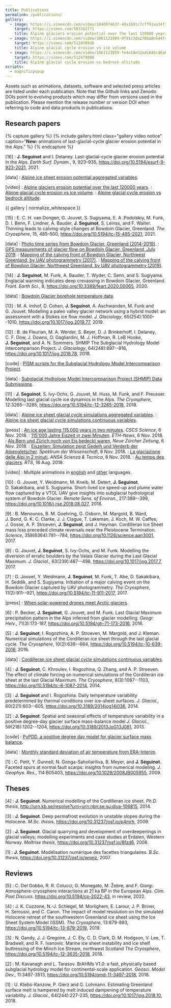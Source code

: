 ```yaml
---
title: Publications
permalink: /publications/
gallery:
  - image: https://i.vimeocdn.com/video/1040974637-48a1b91c7cff91aa34f318a66082c90be6a1fa97d283b40297d1f4d2c62e9495-d?mw=300
    target: https://vimeo.com/503162771
    title: Alpine glaciers erosion potential over the last 120000 years
  - image: https://i.vimeocdn.com/video/1061121009-0f91c3da278ba8c644fcfc3fd96473022f593bfd6f6aadd0d1b044999a5869fc-d?mw=300
    target: https://vimeo.com/512478926
    title: Alpine glacial cycle erosion vs ice volume
  - image: https://i.vimeocdn.com/video/1061123859-fe4e18e52edc646cd6abb9983b3597d5ba208a19e58be5e73fb05a9947e2e609-d?mw=300
    target: https://vimeo.com/512479008
    title: Alpine glacial cycle erosion vs bedrock altitude
scripts:
  - magnificpopup
---
```


Assets such as animations, datasets, software and selected press articles are
listed under each publication. Note that the Github links and Zenodo DOIs point
to evolving products which may differ from versions used in the publication.
Please mention the release number or version DOI when referring to code and
data products in publications.


## Research papers

{% capture gallery %}
{% include gallery.html class="gallery video notice"
  caption="**New:** animations of last-glacial-cycle glacier erosion potential
           in the Alps." %}
{% endcapture %}

[16]
: **J. Seguinot** and I. Delaney.
  Last-glacial-cycle glacier erosion potential in the Alps.
  *Earth Surf. Dynam.*, 9, 923–935,
  <https://doi.org/10.5194/esurf-9-923-2021>, 2021.

  [data]
  : [Alpine ice sheet erosion potential aggregated variables](
      https://doi.org/10.5281/zenodo.4495418).

  [video]
  : [Alpine glaciers erosion potential over the last 120000 years](
      https://vimeo.com/503162771).
  : [Alpine glacial cycle erosion vs ice volume](
      https://vimeo.com/512478926).
  : [Alpine glacial cycle erosion vs bedrock altitude](
      https://vimeo.com/512479008).

  {{ gallery | normalize_whitespace }}

[15]
: E. C. H. van Dongen, G. Jouvet, S. Sugiyama, E. A .Podolskiy, M. Funk,
  D. I. Benn, F. Lindner, A. Bauder, **J. Seguinot**, S. Leinss, and F. Walter.
  Thinning leads to calving-style changes at Bowdoin Glacier, Greenland.
  *The Cryosphere*, 15, 485–500,
  <https://doi.org/10.5194/tc-15-485-2021>, 2021.

  [data]
  : [Photo time series from Bowdoin Glacier, Greenland (2014-2019)](
      https://doi.org/10.3929/ethz-b-000455251).
  : [GPS measurements of glacier flow on Bowdoin Glacier, Greenland, July 2019](
      https://doi.org/10.3929/ethz-b-000455331).
  : [Mapping of the calving front of Bowdoin Glacier, Northwest Greenland, by UAV photogrammetry (2017)](
      https://doi.org/10.3929/ethz-b-000455215).
  : [Mapping of the calving front of Bowdoin Glacier, Northwest Greenland, by UAV photogrammetry (2019)](
      https://doi.org/10.3929/ethz-b-000455210).

[14]
: **J. Seguinot**, M. Funk, A. Bauder, T. Wyder, C. Senn, and S. Sugiyama.
  Englacial warming indicates deep crevassing in Bowdoin Glacier, Greenland.
  *Front. Earth Sci.*, 8,
  <https://doi.org/10.3389/feart.2020.00065>, 2020.

  [data]
  : [Bowdoin Glacier borehole temperature data](
      https://doi.org/10.5281/zenodo.3695960).

[13]
: M. A. Imhof, D. Cohen, **J. Seguinot**, A. Aschwanden, M. Funk and G. Jouvet.
  Modelling a paleo valley glacier network using a hybrid model: an assessment
  with a Stokes ice flow model.
  *J. Glaciology*, 65(254):1000--1010,
  <https://doi.org/10.1017/jog.2019.77>, 2019.

[12]
: B. de Fleurian, M. A. Werder, S. Beyer, D. J. Brinkerhoff, I. Delaney,
  C. F. Dow, J. Downs, O. Gagliardini, M. J. Hoffman, R. LeB Hooke,
  **J. Seguinot**, and A. N. Sommers.
  SHMIP The Subglacial Hydrology Model Intercomparison Project.
  *J. Glaciology*, 64(248):897--916,
  <https://doi.org/10.1017/jog.2018.78>, 2018.

  [code]
  : [PISM scripts for the Subglacial Hydrology Model Intercomparison Project](
        https://github.com/juseg/pism-shmip).

  [data]
  : [Subglacial Hydrology Model Intercomparison Project (SHMIP) Data Submissions](
        https://doi.org/10.3929/ethz-b-000249168).

[11]
: **J. Seguinot**, S. Ivy-Ochs, G. Jouvet, M. Huss, M. Funk, and F. Preusser.
  Modelling last glacial cycle ice dynamics in the Alps.
  *The Cryosphere*, 12:3265--3285,
  <https://doi.org/10.5194/tc-12-3265-2018>, 2018.

  [data]
  : [Alpine ice sheet glacial cycle simulations aggregated variables](
      https://doi.org/10.5281/zenodo.1423159).
  : [Alpine ice sheet glacial cycle simulations continuous variables](
      https://doi.org/10.5281/zenodo.1423175).

  [press]
  : [An ice age lasting 115,000 years in two minutes](
      https://www.cscs.ch/science/earth-env-science/2018/an-ice-age-lasting-115000-years-in-two-minutes/).
    *CSCS Science*, 6 Nov. 2018.
  : [115'000 Jahre Eiszeit in zwei Minuten](
      https://www.ethz.ch/content/main/de/news-und-veranstaltungen/eth-news/news/2018/11/eiszeitensimulation-macht-gletscherausdehnung-sichtbar.html).
    *ETH-News*, 6 Nov. 2018.
  : [Als Bern und Zürich noch von Eis bedeckt waren](
        https://www.nzz.ch/wissenschaft/als-bern-und-zuerich-noch-von-eis-bedeckt-waren-ld.1434273),
    *Neue Zürcher Zeitung*, 6 Nov. 2018.
  : [Eiszeiten: Simulation zeigt Gedeih und Verderb der Alpengletscher](
      https://www.spektrum.de/video/simulation-zeigt-gedeih-und-verderb-der-alpengletscher/1606514).
    *Spektrum der Wissenschaft*, 6 Nov. 2018.
  : [La glaciazione delle Alpi in 2 minuti](
      http://www.ansa.it/canale_scienza_tecnica/notizie/terra_poli/2018/11/08/la-glaciazione-delle-alpi-in-2-minuti-_60dd9dd8-2a24-496d-846e-c1d591cb79d2.html).
    *ANSA Scienza & Tecnica*, 8 Nov. 2018.
  : [Au temps des glaciers](
      https://www.rts.ch/info/suisse/10601976-au-temps-des-glaciers.html#chap01).
    *RTS*, 16 Aug. 2019.

  [video]
  : Multiple animations in [english](https://vimeo.com/showcase/5585611) and
    [other](https://vimeo.com/showcase/7913213) languages.

[10]
: G. Jouvet, Y. Weidmann, M. Kneib, M. Detert, **J. Seguinot**, D. Sakakibara,
  and S. Sugiyama.
  Short-lived ice speed-up and plume water flow captured by a VTOL UAV give
  insights into subglacial hydrological system of Bowdoin Glacier.
  *Remote Sens. of Environ.*, 217:389--399,
  <https://doi.org/10.1016/j.rse.2018.08.027>, 2018.

[9]
: B. Menounos, B. M. Goehring, G. Osborn, M. Margold, B. Ward, J. Bond,
  G. K. C. Clarke, J. J. Clague, T. Lakeman, J. Koch, M. W. Caffee, J. Gosse,
  A. P. Stroeven, **J. Seguinot**, and J. Heyman.
  Cordilleran Ice Sheet mass loss preceded climate reversals near the
  Pleistocene Termination.
  *Science*, 358(6364):781--784,
  <https://doi.org/10.1126/science.aan3001>, 2017.

[8]
: G. Jouvet, **J. Seguinot**, S. Ivy-Ochs, and M. Funk.
  Modelling the diversion of erratic boulders by the Valais Glacier during the
  Last Glacial Maximum.
  *J. Glaciol.*, 63(239):487--498,
  <https://doi.org/10.1017/jog.2017.7>, 2017.

[7]
: G. Jouvet, Y. Weidmann, **J. Seguinot**, M. Funk, T. Abe, D. Sakakibara,
  H. Seddik, and S. Sugiyama.
  Initiation of a major calving event on the Bowdoin Glacier captured by UAV
  photogrammetry.
  *The Cryosphere*, 11(2):911--921,
  <https://doi.org/10.5194/tc-11-911-2017>, 2017.

  [press]
  : [When solar-powered drones meet Arctic glaciers](
      https://ethz.ch/en/news-and-events/eth-news/news/2017/10/arctic-surveying-with-solar-drones.html).

[6]
: P. Becker, **J. Seguinot**, G. Jouvet, and M. Funk.
  Last Glacial Maximum precipitation pattern in the Alps inferred from glacier
  modelling.
  *Geogr. Helv.*, 71(3):173-187,
  <https://doi.org/10.5194/gh-71-173-2016>, 2016.

[5]
: **J. Seguinot**, I. Rogozhina, A. P. Stroeven, M. Margold, and J. Kleman.
  Numerical simulations of the Cordilleran ice sheet through the last glacial
  cycle.
  *The Cryosphere*, 10(2):639--664,
  <https://doi.org/10.5194/tc-10-639-2016>, 2016.

  [data]
  : [Cordilleran ice sheet glacial cycle simulations continuous variables](
      https://doi.org/10.5281/zenodo.3606536).

[4]
: **J. Seguinot**, C. Khroulev, I. Rogozhina, Q. Zhang, and A. P. Stroeven.
  The effect of climate forcing on numerical simulations of the Cordilleran
  ice sheet at the last Glacial Maximum.
  *The Cryosphere*, 8(3):1087--1103,
  <https://doi.org/10.5194/tc-8-1087-2014>, 2014.

[3]
: **J. Seguinot** and I. Rogozhina.
  Daily temperature variability predetermined by thermal conditions over
  ice-sheet surfaces.
  *J. Glaciol.*, 60(221):603--605,
  <https://doi.org/10.3189/2014jog14j036>, 2014.

[2]
: **J. Seguinot**.
  Spatial and seasonal effects of temperature variability in a positive
  degree-day glacier surface mass-balance model
  *J. Glaciol.*, 59(218):1202--1204,
  <https://doi.org/10.3189/2013JoG13J081>, 2013.

  [code]
  : [PyPDD, a positive degree day model for glacier surface mass balance](
      https://github.com/juseg/pypdd).

  [data]
  : [Monthly standard deviation of air temperature from ERA-Interim](
      https://www.igsoc.org/hyperlink/13j081).

[1]
: C. Petit, Y. Gunnell, N. Gonga-Saholiariliva, B. Meyer, and **J. Séguinot**.
  Faceted spurs at normal fault scarps: insights from numerical modeling.
  *J. Geophys. Res.*, 114:B05403,
  <https://doi.org/10.1029/2008JB005955>, 2009.


## Theses

[4]
: **J. Seguinot**.
  Numerical modelling of the Cordilleran ice sheet.
  *Ph.D. thesis*,
  <http://urn.kb.se/resolve?urn=urn:nbn:se:su:diva-106815>, 2014.

[3]
: **J. Seguinot**.
  Deep permafrost evolution in unstable slopes during the Holocene.
  *M.Sc. thesis*,
  <https://doi.org/10.31237/osf.io/p4mrh>, 2009.

[2]
: **J. Seguinot**.
  Glacial quarrying and development of overdeepenings in glacial valleys;
  modelling experiments and case studies at Erdalen, Western Norway.
  *Maîtrise thesis*,
  <https://doi.org/10.31237/osf.io/8fzd6>, 2008.

[1]
: **J. Seguinot**.
  Modélisation numérique des facettes triangulaires.
  *B.Sc. thesis*,
  <https://doi.org/10.31237/osf.io/wnejz>, 2007.


## Reviews

[5]
: C. Del Gobbo, R. R. Colucci, G. Monegato, M. Žebre, and F. Giorgi.
  Atmosphere-cryosphere interactions at 21 ka BP in the European Alps.
  *Clim. Past Discuss.*
  <https://doi.org/10.5194/cp-2022-43>, in review, 2022.

[4]
: J. K. Cuzzone, N.-J. Schlegel, M. Morlighem, E. Larour, J. P. Briner,
  H. Seroussi, and C. Caron.
  The impact of model resolution on the simulated Holocene retreat of the
  southwestern Greenland ice sheet using the Ice Sheet System Model (ISSM).
  *The Cryosphere*, 13:879-893,
  <https://doi.org/10.5194/tc-13-879-2019>, 2019.

[3]
: N. Gandy, J. J. Gregoire, J. C. Ely, C. D. Clark, D. M. Hodgson, V. Lee, T.
  Bradwell, and R. F. Ivanovic.
  Marine ice sheet instability and ice shelf buttressing of the Minch Ice
  Stream, northwest Scotland
  *The Cryosphere*,
  <https://doi.org/10.5194/tc-12-3635-2018>, 2018.

[2]
: M. Kavanagh and L. Tarasov.
  BrAHMs V1.0: a fast, physically based subglacial hydrology model for
  continental-scale application.
  *Geosci. Model Dev.*, 11:3497-3513,
  <https://doi.org/10.5194/gmd-11-3497-2018>, 2018.

[1]
: U. Ktebs-Kanzow, P. Gierz and G. Lohmann.
  Estimating Greenland surface melt is hampered by melt induced dampening of
  temperature variability.
  *J. Glaciol.*, 64(244):227-235,
  <https://doi.org/10.1017/jog.2018.10>, 2018.
